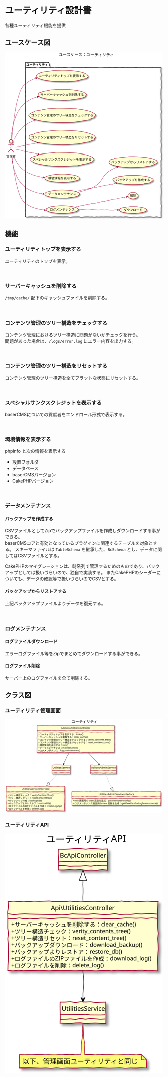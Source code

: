 # ユーティリティ設計書

各種ユーティリティ機能を提供

## ユースケース図
![クラス図：ユーティリティ](../../../svg/use_case/baser-core/utilities.svg)

 
## 機能
### ユーティリティトップを表示する
ユーティリティのトップを表示。

　
### サーバーキャッシュを削除する
`/tmp/cache/` 配下のキャッシュファイルを削除する。

　
### コンテンツ管理のツリー構造をチェックする
コンテンツ管理におけるツリー構造に問題がないかチェックを行う。  
問題があった場合は、`/logs/error.log` にエラー内容を出力する。

　
### コンテンツ管理のツリー構造をリセットする
コンテンツ管理のツリー構造を全てフラットな状態にリセットする。

　
### スペシャルサンクスクレジットを表示する
baserCMSについての貢献者をエンドロール形式で表示する。

　
### 環境情報を表示する
phpinfo と次の情報を表示する
- 設置フォルダ
- データベース
- baserCMSバージョン
- CakePHPバージョン

　
### データメンテナンス
#### バックアップを作成する
CSVファイルとしてZipでバックアップファイルを作成しダウンロードする事ができる。  
baserCMSコアと有効となっているプラグインに関連するテーブルを対象とする。
スキーマファイルは `TableSchema` を継承した、`BcSchema` とし、データに関してはCSVファイルとする。

CakePHPのマイグレーションは、時系列で管理するためのものであり、バックアップとしては扱いづらいので、独自で実装する。
またCakePHPのシーダーについても、データの確認等で扱いづらいのでCSVとする。

#### バックアップからリストアする
上記バックアップファイルよりデータを復元する。

　
### ログメンテナンス
#### ログファイルダウンロード
エラーログファイル等をZipでまとめてダウンロードする事ができる。
#### ログファイル削除
サーバー上のログファイルを全て削除する。

 
## クラス図
### ユーティリティ管理画面
![クラス図：ユーティリティ管理画面](../../../svg/class/baser-core/manage_utilities.svg)

### ユーティリティAPI
![クラス図：ユーティリティAPI](../../../svg/class/baser-core/api_utilities.svg)
　
